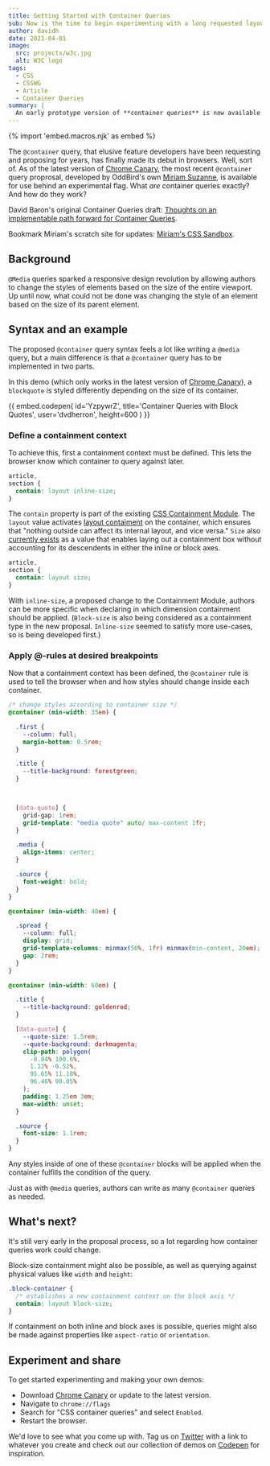```yaml
---
title: Getting Started with Container Queries
sub: Now is the time to begin experimenting with a long requested layout tool. 
author: davidh
date: 2021-04-01
image:
  src: projects/w3c.jpg
  alt: W3C logo
tags:
  - CSS
  - CSSWG
  - Article
  - Container Queries
summary: |
  An early prototype version of **container queries** is now available in [Chrome Canary](https://www.google.com/chrome/canary). What are container queries exactly and how will they change the way we build layouts?
---
```


{% import 'embed.macros.njk' as embed %}

 The `@container` query, that elusive feature developers have been requesting and proposing for years, has finally made its debut in browsers. Well, sort of. As of the latest version of [Chrome Canary](https://www.google.com/chrome/canary), the most recent `@container` query proprosal, developed by OddBird's own [Miriam Suzanne](https://www.oddbird.net/authors/miriam/), is available for use behind an experimental flag. What _are_ container queries exactly? And how do they work?

 David Baron's original Container Queries draft: [Thoughts on an implementable path forward for Container Queries](https://github.com/dbaron/container-queries-implementability).

 Bookmark Miriam's scratch site for updates: [Miriam's CSS Sandbox](https://css.oddbird.net/rwd/query/). 

 ## Background

`@Media` queries sparked a responsive design revolution by allowing authors to change the styles of elements based on the size of the entire viewport. Up until now, what could not be done was changing the style of an element based on the size of its parent element. 

## Syntax and an example

 The proposed `@container` query syntax feels a lot like writing a `@media` query, but a main difference is that a `@container` query has to be implemented in two parts.

In this demo (which only works in the latest version of [Chrome Canary](https://www.google.com/chrome/canary)), a `blockquote` is styled differently depending on the size of its container. 

{{ embed.codepen(
  id='YzpywrZ',
  title='Container Queries with Block Quotes',
  user='dvdherron',
  height=600
) }}

### Define a containment context

To achieve this, first a containment context must be defined. This lets the browser know which container to query against later. 

```scss
article,
section {
  contain: layout inline-size;
}
```

The `contain` property is part of the existing [CSS Containment Module](https://drafts.csswg.org/css-contain/). The `layout` value activates [layout contaiment](https://drafts.csswg.org/css-contain/#valdef-contain-layout) on the container, which ensures that "nothing outside can affect its internal layout, and vice versa." `Size` also [currently exists](https://drafts.csswg.org/css-contain/#size-containment) as a value that enables laying out a containment box without accounting for its descendents in either the inline or block axes. 

```scss
article,
section {
  contain: layout size;
}
```

With `inline-size`, a proposed change to the Containment Module, authors can be more specific when declaring in which dimension containment should be applied. (`Block-size` is also being considered as a containment type in the new proposal. `Inline-size` seemed to satisfy more use-cases, so is being developed first.)

### Apply @-rules at desired breakpoints
Now that a containment context has been defined, the `@container` rule is used to tell the browser when and how styles should change inside each container. 

```scss
/* change styles according to container size */
@container (min-width: 35em) {

  .first {
    --column: full;
    margin-bottom: 0.5rem;
  }

  .title {
    --title-background: forestgreen;
  }

  

  [data-quote] {
    grid-gap: 1rem;
    grid-template: "media quote" auto/ max-content 1fr;
  }

  .media {
    align-items: center;
  }

  .source {
    font-weight: bold;
  }
}

@container (min-width: 40em) {

  .spread {
    --column: full;
    display: grid;
    grid-template-columns: minmax(50%, 1fr) minmax(min-content, 20em);
    gap: 2rem;
  }
}

@container (min-width: 60em) {

  .title {
    --title-background: goldenrod;
  }

  [data-quote] {
    --quote-size: 1.5rem;
    --quote-background: darkmagenta;
    clip-path: polygon(
      -0.04% 100.6%,
      1.12% -0.52%,
      95.65% 11.18%,
      96.46% 90.05%
    );
    padding: 1.25em 3em;
    max-width: unset;
  }

  .source {
    font-size: 1.1rem;
  }
}
```
Any styles inside of one of these `@container` blocks will be applied when the container fulfills the condition of the query. 

Just as with `@media` queries, authors can write as many `@container` queries as needed.

## What's next?

It's still very early in the proposal process, so a lot regarding how container queries work could change. 

Block-size containment might also be possible, as well as querying against physical values like `width` and `height`:

```css
.block-container {
  /* establishes a new containment context on the block axis */
  contain: layout block-size;
}
```

If containment on both inline and block axes is possible, queries might also be made against properties like `aspect-ratio` or `orientation`.


## Experiment and share

To get started experimenting and making your own demos:
- Download [Chrome Canary](https://www.google.com/chrome/canary) or update to the latest version. 
- Navigate to `chrome://flags`
- Search for "CSS container queries" and select `Enabled`.
- Restart the browser. 

We'd love to see what you come up with. Tag us on [Twitter](https://twitter.com/OddBird) with a link to whatever you create and check out our collection of demos on [Codepen](https://codepen.io/collection/XQrgJo) for inspiration.
